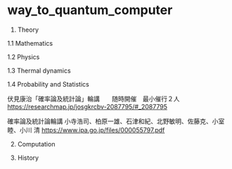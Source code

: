 # way_to_quantum_computer

1. Theory

1.1 Mathematics

1.2 Physics

1.3 Thermal dynamics

1.4 Probability and Statistics

伏見康治「確率論及統計論」輪講　　随時開催　最小催行２人
https://researchmap.jp/josgkrcbv-2087795/#_2087795

確率論及統計論輪講 小寺浩司、柏原一雄、石津和紀、北野敏明、佐藤克、小室睦、小川 清
https://www.ipa.go.jp/files/000055797.pdf


2. Computation

3. History

